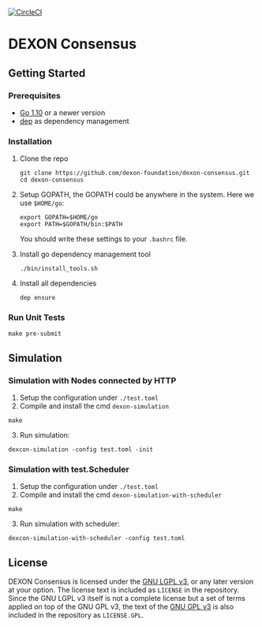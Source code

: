 [![CircleCI](https://circleci.com/gh/dexon-foundation/dexon-consensus.svg?style=svg&circle-token=faed911ec07618dfbd6868b09181aa2046b550d8)](https://circleci.com/gh/dexon-foundation/dexon-consensus)

DEXON Consensus
====================

## Getting Started
### Prerequisites

- [Go 1.10](https://golang.org/dl/) or a newer version
- [dep](https://github.com/golang/dep#installation) as dependency management

### Installation

1. Clone the repo
    ```
    git clone https://github.com/dexon-foundation/dexon-consensus.git
    cd dexon-consensus
    ```

2. Setup GOPATH, the GOPATH could be anywhere in the system. Here we use `$HOME/go`:
   ```
   export GOPATH=$HOME/go
   export PATH=$GOPATH/bin:$PATH
   ```
   You should write these settings to your `.bashrc` file.


3. Install go dependency management tool
   ```
   ./bin/install_tools.sh
   ```

4. Install all dependencies
   ```
   dep ensure
   ```

### Run Unit Tests

```
make pre-submit
```

## Simulation

### Simulation with Nodes connected by HTTP

1. Setup the configuration under `./test.toml`
2. Compile and install the cmd `dexon-simulation`

```
make
```

3. Run simulation:

```
dexcon-simulation -config test.toml -init
```

### Simulation with test.Scheduler

1. Setup the configuration under `./test.toml`
2. Compile and install the cmd `dexon-simulation-with-scheduler`

```
make
```

3. Run simulation with scheduler:

```
dexcon-simulation-with-scheduler -config test.toml
```

## License

DEXON Consensus is licensed under the
[GNU LGPL v3](https://www.gnu.org/licenses/lgpl-3.0.en.html),
or any later version at your option. The license text is included as `LICENSE`
in the repository. Since the GNU LGPL v3 itself is not a complete license but
a set of terms applied on top of the GNU GPL v3, the text of the
[GNU GPL v3](https://www.gnu.org/licenses/gpl-3.0.en.html)
is also included in the repository as `LICENSE.GPL`.
